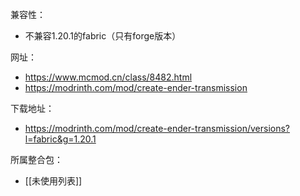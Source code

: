 兼容性：
- 不兼容1.20.1的fabric（只有forge版本）

网址：
- https://www.mcmod.cn/class/8482.html
- https://modrinth.com/mod/create-ender-transmission

下载地址：
- https://modrinth.com/mod/create-ender-transmission/versions?l=fabric&g=1.20.1

所属整合包：
- [[未使用列表]]
